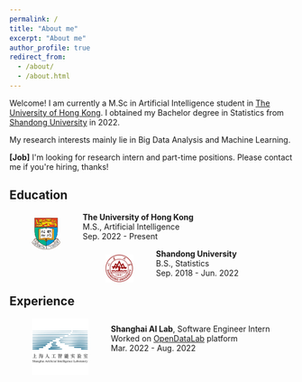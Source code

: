 ```yaml
---
permalink: /
title: "About me"
excerpt: "About me"
author_profile: true
redirect_from: 
  - /about/
  - /about.html
---
```


Welcome! I am currently a M.Sc in Artificial Intelligence student in [The University of Hong Kong](https://www.hku.hk/). I obtained my Bachelor degree in Statistics from [Shandong University](https://en.sdu.edu.cn/) in 2022.

My research interests mainly lie in Big Data Analysis and Machine Learning. 

**[Job]** I'm looking for research intern and part-time positions. Please contact me if you're hiring, thanks!

## Education

<div>
  <img src="/images/logo2.jpg" style="float:left;margin-top:10px;" width="50" alt="markdown" hspace="40px">
  <p>
    <b>The University of Hong Kong</b><br/>
    M.S., Artificial Intelligence<br/>
    Sep. 2022 - Present<br/>
  </p>
</div>

<div>
  <img src="/images/logo3.png" style="float:left;margin-top:10px;" width="50" alt="markdown" hspace="40px">
  <p>
    <b>Shandong University</b><br/>
    B.S., Statistics<br/>
    Sep. 2018 - Jun. 2022<br/>
  </p>
</div>

## Experience

<div>
  <img src="/images/logo1.jpg" style="float:left;" width="100" alt="markdown" hspace="40px">
  <p style="float:left;margin-top:10px;">
    <b>Shanghai AI Lab</b>, Software Engineer Intern<br/>
    Worked on <a href="https://opendatalab.com/home">OpenDataLab</a> platform<br/>
    Mar. 2022 - Aug. 2022<br/>
  </p>
</div>
